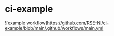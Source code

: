 # ci-example

![example workflow]https://github.com/RSE-NI/ci-example/blob/main/.github/workflows/main.yml
